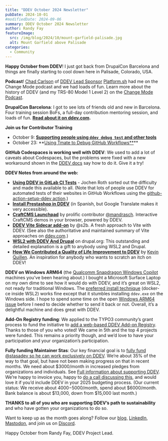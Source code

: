 ```yaml
---
title: "DDEV October 2024 Newsletter"
pubDate: 2024-10-01
#modifiedDate: 2024-09-06
summary: DDEV October 2024 Newsletter
author: Randy Fay
featureImage:
  src: /img/blog/2024/10/mount-garfield-palisade.jpg
  alt: Mount Garfield above Palisade
categories:
  - Community
---
```


**Happy October from DDEV**! I just got back from DrupalCon Barcelona and things are finally starting to cool down here in Palisade, Colorado, USA.

**Podcast**! [Chad Carlson](https://www.linkedin.com/in/chadwcarlson/) of [DDEV Lead Sponsor](https://ddev.com/blog/platform-sh-becomes-a-lead-sponsor-of-ddev/) [Platform.sh](https://Platform.sh) had me on the Change Mode podcast and we had loads of fun. Learn more about the history of DDEV (and my TRS-80 Model 1 Level 2) on the [Change Mode Podcast](https://www.podcastics.com/podcast/episode/chmod-106-code-community-and-ddev-randy-fays-journey-311577/).

**DrupalCon Barcelona**: I got to see lots of friends old and new in Barcelona. Four training session BoFs, a full-day contribution mentoring session, and loads of fun. **[Read about it on ddev.com](https://ddev.com/blog/drupalcon-barcelona-2024).**

**Join us for Contributor Training**

- October 9: **[Supporting people using `ddev debug test` and other tools](https://www.meetup.com/ddev-events/events/303503564)**
- October 23: **[Using Tmate to Debug GitHub Workflows**](https://www.meetup.com/ddev-events/events/303503674)\*\*

**GitHub Codespaces is working well with DDEV**: We used to add a lot of caveats about Codespaces, but the problems were fixed with a new workaround shown in the [DDEV docs](https://ddev.readthedocs.io/en/latest/users/install/ddev-installation/#ddev-installation-codespaces) say how to do it. Give it a try!

**DDEV Notes from around the web:**

- **[Using DDEV in GitLab CI Tests](https://ddev.com/blog/ddev-in-gitlab-ci)** - Jochen Roth sorted out the difficulty and made this available to all. (Note that lots of people use DDEV for automated tests of their websites in GitHub Workflows using the [github-action-setup-ddev action](https://github.com/ddev/github-action-setup-ddev).)
- **[Install Prestashop in DDEV](https://misterdigital.es/instalar-prestashop-en-ddev/)** (in Spanish, but Google Translate makes it very accessible).
- **[CraftCMS Launchpad](https://craftcms-launchpad.mandrasch.eu/)** by prolific contributor [@mandrasch](https://mandrasch.dev/). Interactive CraftCMS demos in your browser, powered by DDEV.
- **[DDEV Vite Sidecar add-on](https://github.com/s2b/ddev-vite-sidecar)** by @s2b. A fresh approach to Vite with DDEV. (See also the authoritative and maintained summary of Vite approaches on [ddev.com](https://ddev.com/blog/working-with-vite-in-ddev/).)
- **[WSL2 with DDEV And Drupal](https://www.drupal.org/docs/develop/local-server-setup/windows-development-environment/installing-drupal-with-ddev-in-wsl2-on-windows)** on drupal.org: This outstanding and detailed explanation is a gift to anybody using WSL2 and Drupal.
- **[How We Contributed a Quality of Life Improvement to DDEV](https://www.velir.com/ideas/2024/09/17/how-we-contributed-a-quality-of-life-improvement-to-ddev)** by [Kevin Quillen](https://kevinquillen.com/). An inspiration for anybody who wants to scratch an itch on DDEV!

**DDEV on Windows ARM64** (the [Qualcomm Snapdragon Windows Copilot](https://www.qualcomm.com/news/onq/2024/06/what-on-earth-is-a-copilot-plus-pc) machines you’ve been hearing about.) I bought a Microsoft Surface Laptop on my own dime to see how it would do with DDEV, and it’s great on WSL2, not ready for traditional Windows. The [preferred install technique](https://ddev.readthedocs.io/en/stable/users/install/ddev-installation/#windows) (docker-ce inside WSL2) works fine except that it stumbles installing `ddev.exe` on the Windows side. I hope to spend some time on the open [Windows ARM64 issue](https://github.com/ddev/ddev/issues/6344) before I need to decide whether to send it back or not. Overall, it’s a delightful machine and does great with DDEV.

**Add-On Registry funding**: We applied to the TYPO3 community’s grant process to fund the initiative to [add a web-based DDEV Add-on Registry](https://github.com/ddev/ddev/issues/6383). Thanks to those of you who voted! We came in 5th and the top 4 projects were funded. This remains a priority though, and we’d love to have your participation and your organization’s participation.

**Fully funding Maintainer Stas**: Our key financial goal is to [fully fund @stasadev so he can work exclusively on DDEV](https://ddev.com/blog/lets-fund-stas-maintainer/). We’re about 35% of the way to that goal, but have not been making progress on that in recent months. We need about $3000/month in increased pledges from organizations and individuals. See [Full information about supporting DDEV](https://github.com/sponsors/ddev). We’re happy to invoice you, happy to [do a call discussing this](https://cal.com/randyfay/30min), and would love it if you’d include DDEV in your 2025 budgeting process. (Our current status: We receive about $4000-$5000/month, spend about $6000/month. Bank balance is about $13,000, down from $15,000 last month.)

**THANKS to all of you who are supporting DDEV’s path to sustainability** and who have gotten your organizations to do so.

Want to keep up as the month goes along? Follow our [blog](https://ddev.com/blog/), [LinkedIn](https://www.linkedin.com/company/ddev-foundation), [Mastodon](https://fosstodon.org/@ddev), and join us on [Discord](/s/discord).

Happy October from Randy Fay, DDEV Project Lead.
